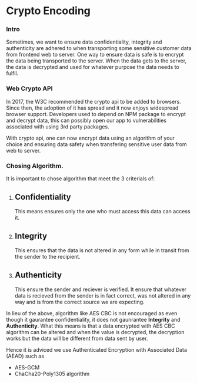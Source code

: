 # Crypto Encoding

### Intro

Sometimes, we want to ensure data confidentiality, integrity and authenticity are adhered to when transporting some sensitive customer data from frontend web to server.
One way to ensure data is safe is to encrypt the data being transported to the server. When the data gets to the server, the data is decrypted and used for whatever purpose the data needs to fulfil.

### Web Crypto API

In 2017, the W3C recommended the crypto api to be added to browsers. Since then, the adoption of it has spread and it now enjoys widespread browser support. Developers used to depend on NPM package to encrypt and decrypt data, this can possibly open our app to vulnerabilities associated with using 3rd party packages.

With crypto api, one can now encrypt data using an algorithm of your choice and ensuring data safety when transfering sensitive user data from web to server.

### Chosing Algorithm.

It is important to chose algorithm that meet the 3 criterials of:

1. ## Confidentiality

   This means ensures only the one who must access this data can access it.

2. ## Integrity

   This ensures that the data is not altered in any form while in transit from the sender to the recipient.

3. ## Authenticity
   This ensure the sender and reciever is verified. It ensure that whatever data is recieved from the sender is in fact correct, was not altered in any way and is from the correct source we are expecting.

In lieu of the above, algorithm like AES CBC is not encouraged as even though it gaurantee confidentiality, it does not gaunrantee **Integrity** and **Authenticity**. What this means is that a data encrypted with AES CBC algorithm can be altered and when the value is decrypted, the decryption works but the data will be different from data sent by user.

Hence it is adviced we use Authenticated Encryption with Associated Data (AEAD) such as

- AES-GCM
- ChaCha20-Poly1305 algorithm
